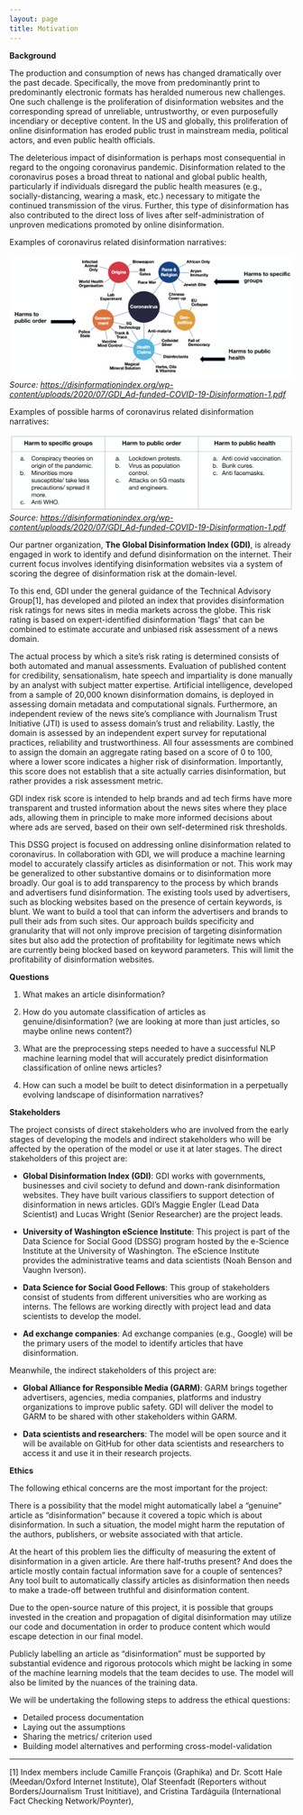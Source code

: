 ```yaml
---
layout: page
title: Motivation
---
```


**Background**

The production and consumption of news has changed dramatically over the past decade. Specifically, the move from predominantly print to predominantly electronic formats has heralded numerous new challenges. One such challenge is the proliferation of disinformation websites and the corresponding spread of unreliable, untrustworthy, or even purposefully incendiary or deceptive content. In the US and globally, this proliferation of online disinformation has eroded public trust in mainstream media, political actors, and even public health officials. 
 
The deleterious impact of disinformation is perhaps most consequential in regard to the ongoing coronavirus pandemic. Disinformation related to the coronavirus poses a broad threat to national and global public health, particularly if individuals  disregard the public health measures (e.g., socially-distancing, wearing a mask, etc.) necessary to mitigate the continued transmission of the virus. Further, this type of disinformation has also contributed to the direct loss of lives after self-administration of unproven medications promoted by online disinformation. 

Examples of coronavirus related disinformation narratives:

![Image of disinformation narratives](assets/img/coronavirus_map.png)
*Source: https://disinformationindex.org/wp-content/uploads/2020/07/GDI_Ad-funded-COVID-19-Disinformation-1.pdf*

Examples of possible harms of coronavirus related disinformation narratives:

![Image of possible harms](assets/img/coronavirus_table.png)
*Source: https://disinformationindex.org/wp-content/uploads/2020/07/GDI_Ad-funded-COVID-19-Disinformation-1.pdf*

Our partner organization, **The Global Disinformation Index (GDI)**, is already engaged in work to identify and defund disinformation on the internet. Their current focus involves identifying disinformation websites via a system of scoring the degree of disinformation risk at the domain-level.

To this end, GDI under the general guidance of the Technical Advisory Group[1], has developed and piloted an index that provides disinformation risk ratings for news sites in media markets across the globe. This risk rating is based on expert-identified disinformation ‘flags’ that can be combined to estimate accurate and unbiased risk assessment of a news domain. 

The actual process by which a site’s risk rating is determined consists of both automated and manual assessments. Evaluation of published content for credibility, sensationalism, hate speech and impartiality is done manually by an analyst with subject matter expertise. Artificial intelligence, developed from a sample of 20,000 known disinformation domains, is deployed in assessing domain metadata and computational signals. Furthermore, an independent review of the news site’s compliance with Journalism Trust Initiative (JTI) is used to assess domain’s trust and reliability. Lastly, the domain is assessed by an independent expert survey for reputational practices, reliability and trustworthiness. All four assessments are combined to assign the domain an aggregate rating based on a score of 0 to 100, where a lower score indicates a higher risk of disinformation. Importantly, this score does not establish that a site actually carries disinformation, but rather provides a risk assessment metric.
 
GDI index risk score is intended to help brands and ad tech firms have more transparent and trusted information about the news sites where they place ads, allowing them in principle to make more informed decisions about where ads are served, based on their own self-determined risk thresholds.

This DSSG project is focused on addressing online disinformation related to coronavirus. In collaboration with GDI, we will produce a machine learning model to accurately classify articles as disinformation or not. This work may be generalized to other substantive domains or to disinformation more broadly. Our goal is to add transparency to the process by which brands and advertisers fund disinformation. The existing tools used by advertisers, such as blocking websites based on the presence of certain keywords, is blunt. We want to build a tool that can inform the advertisers and brands to pull their ads from such sites. Our approach builds specificity and granularity that will not only improve precision of targeting disinformation sites but also add the protection of profitability for legitimate news which are currently being blocked based on keyword parameters. This will limit the profitability of disinformation websites.

 
**Questions**

1. What makes an article disinformation?

2. How do you automate classification of articles as genuine/disinformation? (we are looking at more than just articles, so maybe online news content?) 

3. What are the preprocessing steps needed to have a successful NLP machine learning model that will accurately predict disinformation classification of online news articles?

4. How can such a model be built to detect disinformation in a perpetually evolving landscape of disinformation narratives? 


**Stakeholders**

The project consists of direct stakeholders who are involved from the early stages of developing the models and indirect stakeholders who will be affected by the operation of the model or use it at later stages. The direct stakeholders of this project are:
 
* **Global Disinformation Index (GDI)**: GDI works with governments, businesses and civil society to defund and down-rank disinformation websites. They have built various classifiers to support detection of disinformation in news articles. GDI’s Maggie Engler (Lead Data Scientist) and Lucas Wright (Senior Researcher) are the project leads.
 
* **University of Washington eScience Institute**: This project is part of the Data Science for Social Good (DSSG) program hosted by the e-Science Institute at the University of Washington. The eScience Institute provides the administrative teams and data scientists (Noah Benson and Vaughn Iverson).
 
* **Data Science for Social Good Fellows**: This group of stakeholders consist of students from different universities who are working as interns. The fellows are working directly with project lead and data scientists to develop the model.

* **Ad exchange companies**: Ad exchange companies (e.g., Google) will be the primary users of the model to identify articles that have disinformation.

Meanwhile, the indirect stakeholders of this project are:
 
* **Global Alliance for Responsible Media (GARM)**: GARM brings together advertisers, agencies, media companies, platforms and industry organizations to improve public safety. GDI will deliver the model to GARM to be shared with other stakeholders within GARM.
 
* **Data scientists and researchers**: The model will be open source and it will be available on GitHub for other data scientists and researchers to access it and use it in their research projects.


**Ethics**

The following ethical concerns are the most important for the project:

There is a possibility that the model might automatically label a “genuine” article as “disinformation” because it covered a topic which is about disinformation. In such a situation, the model might harm the reputation of the authors, publishers, or website associated with that article.

At the heart of this problem lies the difficulty of measuring the extent of disinformation in a given article. Are there half-truths present? And does the article mostly contain factual information save for a couple of sentences? Any tool built to automatically classify articles as disinformation then needs to make a trade-off between truthful and disinformation content. 
 
Due to the open-source nature of this project, it is possible that groups invested in the creation and propagation of digital disinformation may utilize our code and documentation in order to produce content which would escape detection in our final model.

Publicly labelling an article as “disinformation” must be supported by substantial evidence and rigorous protocols which might be lacking in some of the machine learning models that the team decides to use. The model will also be limited by the nuances of the training data.

We will be undertaking the following steps to address the ethical questions:

* Detailed process documentation
* Laying out the assumptions
* Sharing the metrics/ criterion used
* Building model alternatives and performing cross-model-validation


---

[1] Index members include  Camille François (Graphika) and Dr. Scott Hale (Meedan/Oxford Internet Institute), Olaf Steenfadt (Reporters without Borders/Journalism Trust Inititiave), and Cristina Tardáguila (International Fact Checking Network/Poynter),
